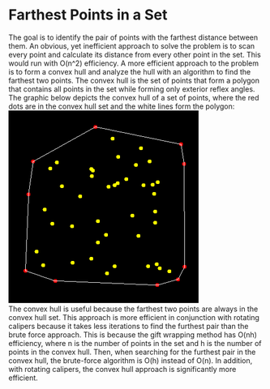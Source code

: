 # Farthest Points in a Set
The goal is to identify the pair of points with the farthest distance between them. An obvious, yet inefficient approach to solve the problem is to scan every point and calculate its distance from every other point in the set. This would run with O(n^2) efficiency. 
A more efficient approach to the problem is to form a convex hull and analyze the hull with an algorithm to find the farthest two points. The convex hull is the set of points that form a polygon that contains all points in the set while forming only exterior reflex angles. The graphic below depicts the convex hull of a set of points, where the red dots are in the convex hull set and the white lines form the polygon:
![alt tag](https://github.com/kevinpeng7/Farthest-Points-in-a-Set/blob/master/src/com/company/convex%20hull.png)<br>
The convex hull is useful because the farthest two points are always in the convex hull set. This approach is more efficient in conjunction with rotating calipers because it takes less iterations to find the furthest pair than the brute force approach. This is because the gift wrapping method has O(nh) efficiency, where n is the number of points in the set and h is the number of points in the convex hull. Then, when searching for the furthest pair in the convex hull, the brute-force algorithm is O(h) instead of O(n). In addition, with rotating calipers, the convex hull approach is significantly more efficient.
